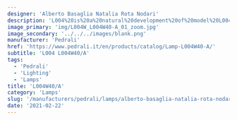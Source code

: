 ```yaml
---
designer: 'Alberto Basaglia Natalia Rota Nodari'
description: 'L004%20is%20a%20natural%20development%20of%20model%20L004.%20The%20outer%20diffuser%20vanishes%20showing%20the%20sinous%20outlines%20of%20the%20inner%20diffuser.%20Wall%20lamp%20with%20injection%20moulded%20polycarbonate%20diffuser%20%D8%20520mm%2C%20visible%20cable%20and%20430mm%20long%20steel%20tube%20frame.'
image_primary: 'img/L004W_L004W40-A_01_zoom.jpg'
image_secondary: '../../../images/blank.png'
manufacturer: 'Pedrali'
href: 'https://www.pedrali.it/en/products/catalog/Lamp-L004W40-A/'
subtitle: 'L004 L004W40/A'
tags:
  - 'Pedrali'
  - 'Lighting'
  - 'Lamps'
title: 'L004W40/A'
category: 'Lamps'
slug: '/manufacturers/pedrali/lamps/alberto-basaglia-natalia-rota-nodari-l-004-w-40-a'
date: '2021-02-22'
---
```

